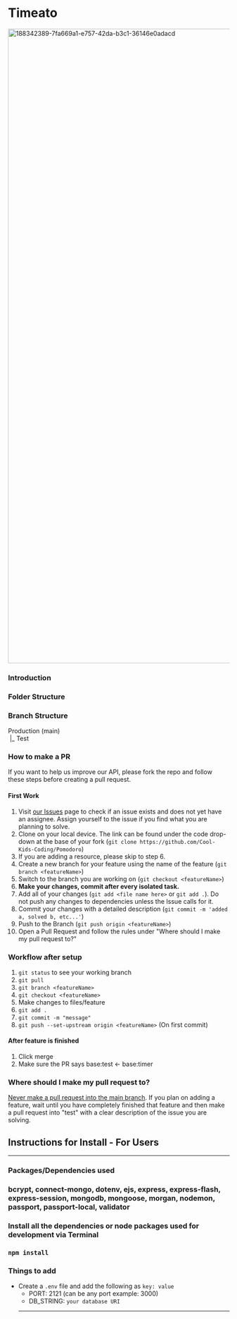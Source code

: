 # Timeato
<img width="1440" alt="188342389-7fa669a1-e757-42da-b3c1-36146e0adacd" src="https://user-images.githubusercontent.com/77141303/188753629-4b6039e1-a8d6-4722-ade4-aa5419704969.png">


### Introduction

### Folder Structure

### Branch Structure

Production (main) <br>
&nbsp;|\_ Test

### How to make a PR

If you want to help us improve our API, please fork the repo and follow these steps before creating a pull request.

#### First Work

1. Visit [our Issues](https://github.com/Cool-Kids-Coding/Pomodoro/issues) page to check if an issue exists and does not yet have an assignee. Assign yourself to the issue if you find what you are planning to solve.
2. Clone on your local device. The link can be found under the code drop-down at the base of your fork (`git clone https://github.com/Cool-Kids-Coding/Pomodoro`)
3. If you are adding a resource, please skip to step 6.
4. Create a new branch for your feature using the name of the feature (`git branch <featureName>`)
5. Switch to the branch you are working on (`git checkout <featureName>`)
6. **Make your changes, commit after every isolated task.**
7. Add all of your changes (`git add <file name here>` or `git add .`). Do not push any changes to dependencies unless the Issue calls for it.
8. Commit your changes with a detailed description (`git commit -m 'added a, solved b, etc...'`)
9. Push to the Branch (`git push origin <featureName>`)
10. Open a Pull Request and follow the rules under "Where should I make my pull request to?"

### Workflow after setup

1. `git status` to see your working branch
2. `git pull`
3. `git branch <featureName>`
4. `git checkout <featureName>`
5. Make changes to files/feature
6. `git add .`
7. `git commit -m "message"`
8. `git push --set-upstream origin <featureName>` (On first commit)

#### After feature is finished

1. Click merge
2. Make sure the PR says base:test <- base:timer

### Where should I make my pull request to?

<ins>Never make a pull request into the main branch</ins>. If you plan on adding a feature, wait until you have completely finished that feature and then make a pull request into "test" with a clear description of the issue you are solving.

## Instructions for Install - For Users

---

### Packages/Dependencies used

### bcrypt, connect-mongo, dotenv, ejs, express, express-flash, express-session, mongodb, mongoose, morgan, nodemon, passport, passport-local, validator

### Install all the dependencies or node packages used for development via Terminal

### `npm install`

### Things to add

-   Create a `.env` file and add the following as `key: value`
    -   PORT: 2121 (can be any port example: 3000)
    -   DB_STRING: `your database URI`
    ***
